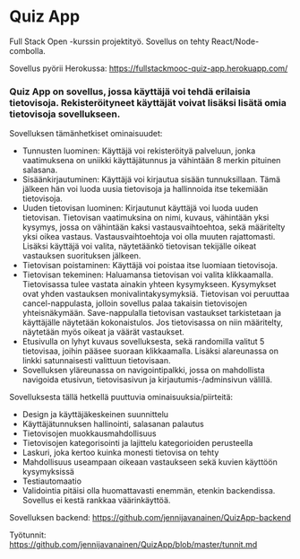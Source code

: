# Quiz App

Full Stack Open -kurssin projektityö. Sovellus on tehty React/Node-combolla.

Sovellus pyörii Herokussa: https://fullstackmooc-quiz-app.herokuapp.com/

### Quiz App on sovellus, jossa käyttäjä voi tehdä erilaisia tietovisoja. Rekisteröityneet käyttäjät voivat lisäksi lisätä omia tietovisoja sovellukseen.

Sovelluksen tämänhetkiset ominaisuudet:
- Tunnusten luominen: Käyttäjä voi rekisteröityä palveluun, jonka vaatimuksena on uniikki käyttäjätunnus ja vähintään 8 merkin pituinen salasana.
- Sisäänkirjautuminen: Käyttäjä voi kirjautua sisään tunnuksillaan. Tämä jälkeen hän voi luoda uusia tietovisoja ja hallinnoida itse tekemiään tietovisoja.
- Uuden tietovisan luominen: Kirjautunut käyttäjä voi luoda uuden tietovisan. Tietovisan vaatimuksina on nimi, kuvaus, vähintään yksi kysymys, jossa on vähintään kaksi vastausvaihtoehtoa, sekä määritelty yksi oikea vastaus. Vastausvaihtoehtoja voi olla muuten rajattomasti. Lisäksi käyttäjä voi valita, näytetäänkö tietovisan tekijälle oikeat vastauksen suorituksen jälkeen. 
- Tietovisan poistaminen: Käyttäjä voi poistaa itse luomiaan tietovisoja.
- Tietovisan tekeminen: Haluamansa tietovisan voi valita klikkaamalla. Tietovisassa tulee vastata ainakin yhteen kysymykseen. Kysymykset ovat yhden vastauksen monivalintakysymyksiä. Tietovisan voi peruuttaa cancel-nappulasta, jolloin sovellus palaa takaisin tietovisojen yhteisnäkymään. Save-nappulalla tietovisan vastaukset tarkistetaan ja käyttäjälle näytetään kokonaistulos. Jos tietovisassa on niin määritelty, näytetään myös oikeat ja väärät vastaukset.
- Etusivulla on lyhyt kuvaus sovelluksesta, sekä randomilla valitut 5 tietovisaa, joihin pääsee suoraan klikkaamalla. Lisäksi alareunassa on linkki satunnaisesti valittuun tietovisaan.
- Sovelluksen yläreunassa on navigointipalkki, jossa on mahdollista navigoida etusivun, tietovisasivun ja kirjautumis-/adminsivun välillä.


Sovelluksesta tällä hetkellä puuttuvia ominaisuuksia/piirteitä:
- Design ja käyttäjäkeskeinen suunnittelu
- Käyttäjätunnuksen hallinointi, salasanan palautus
- Tietovisojen muokkausmahdollisuus
- Tietovisojen kategorisointi ja lajittelu kategorioiden perusteella
- Laskuri, joka kertoo kuinka monesti tietovisa on tehty
- Mahdollisuus useampaan oikeaan vastaukseen sekä kuvien käyttöön kysymyksissä
- Testiautomaatio
- Validointia pitäisi olla huomattavasti enemmän, etenkin backendissa. Sovellus ei kestä rankkaa väärinkäyttöä.
  

Sovelluksen backend: https://github.com/jennijavanainen/QuizApp-backend

Työtunnit: https://github.com/jennijavanainen/QuizApp/blob/master/tunnit.md



